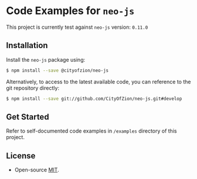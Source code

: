 # Code Examples for `neo-js`

This project is currently test against `neo-js` version: `0.11.0`

## Installation

Install the `neo-js` package using:

```bash
$ npm install --save @cityofzion/neo-js
```

Alternatively, to access to the latest available code, you can reference to the git repository directly:

```bash
$ npm install --save git://github.com/CityOfZion/neo-js.git#develop
```

## Get Started

Refer to self-documented code examples in `/examples` directory of this project.

## License

* Open-source [MIT](https://github.com/rockacola/neo-js-examples/blob/master/LICENSE.md).
